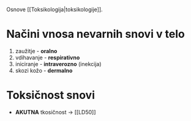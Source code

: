 Osnove [[Toksikologija|toksikologije]].
# Načini vnosa nevarnih snovi v telo
1. zaužitje - **oralno**
2. vdihavanje - **respirativno**
3. iniciranje - **intraverozno** (inekcija)
4. skozi kožo - **dermalno**
# Toksičnost snovi
- **AKUTNA** tkosičnost $\rightarrow$ [[LD50]]